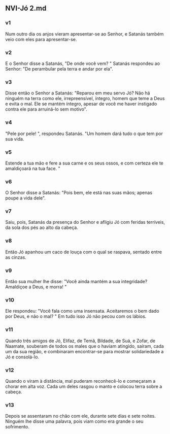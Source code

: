 ## NVI-Jó 2.md
### v1
 Num outro dia os anjos vieram apresentar-se ao Senhor, e Satanás também veio com eles para apresentar-se.
### v2
 E o Senhor disse a Satanás, "De onde você vem? " Satanás respondeu ao Senhor: "De perambular pela terra e andar por ela".
### v3
 Disse então o Senhor a Satanás: "Reparou em meu servo Jó? Não há ninguém na terra como ele, irrepreensível, íntegro, homem que teme a Deus e evita o mal. Ele se mantém íntegro, apesar de você me haver instigado contra ele para arruiná-lo sem motivo".
### v4
 "Pele por pele! ", respondeu Satanás. "Um homem dará tudo o que tem por sua vida.
### v5
 Estende a tua mão e fere a sua carne e os seus ossos, e com certeza ele te amaldiçoará na tua face. "
### v6
 O Senhor disse a Satanás: "Pois bem, ele está nas suas mãos; apenas poupe a vida dele".
### v7
 Saiu, pois, Satanás da presença do Senhor e afligiu Jó com feridas terríveis, da sola dos pés ao alto da cabeça.
### v8
 Então Jó apanhou um caco de louça com o qual se raspava, sentado entre as cinzas.
### v9
 Então sua mulher lhe disse: "Você ainda mantém a sua integridade? Amaldiçoe a Deus, e morra! "
### v10
 Ele respondeu: "Você fala como uma insensata. Aceitaremos o bem dado por Deus, e não o mal? " Em tudo isso Jó não pecou com os lábios.
### v11
 Quando três amigos de Jó, Elifaz, de Temã, Bildade, de Suá, e Zofar, de Naamate, souberam de todos os males que o haviam atingido, saíram, cada um da sua região, e combinaram encontrar-se para mostrar solidariedade a Jó e consolá-lo.
### v12
 Quando o viram à distância, mal puderam reconhecê-lo e começaram a chorar em alta voz. Cada um deles rasgou o manto e colocou terra sobre a cabeça.
### v13
 Depois se assentaram no chão com ele, durante sete dias e sete noites. Ninguém lhe disse uma palavra, pois viam como era grande o seu sofrimento.
